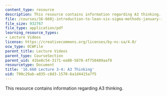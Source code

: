 ```yaml
---
content_type: resource
description: This resource contains information regarding A3 thinking.
file: /courses/16-660j-introduction-to-lean-six-sigma-methods-january-iap-2012/790c29aba035c8d315706a1d4415a7f5_MIT16_660JIAP12_3-4.pdf
file_size: 932767
file_type: application/pdf
learning_resource_types:
- Lecture Videos
license: https://creativecommons.org/licenses/by-nc-sa/4.0/
ocw_type: OCWFile
parent_title: Lecture Videos
parent_type: CourseSection
parent_uid: 41be8c54-3171-ea80-5878-4f750489aaf0
resourcetype: Document
title: '16.660 Lecture 3-4: A3 Thinking'
uid: 790c29ab-a035-c8d3-1570-6a1d4415a7f5
---
```

This resource contains information regarding A3 thinking.